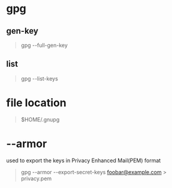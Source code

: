 # gpg
## gen-key
> gpg --full-gen-key
## list
> gpg --list-keys

# file location
> $HOME/.gnupg

# --armor
used to export the keys in Privacy Enhanced Mail(PEM) format
> gpg --armor --export-secret-keys foobar@example.com > privacy.pem
